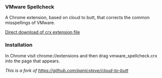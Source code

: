 ### VMware Spellcheck


A Chrome extension, based on cloud to butt, that corrects the common misspellings of VMware.

[Direct download of crx extension file](https://github.com/drew-russell/vmware_spellcheck/blob/master/vmware_spellcheck.crx?raw=true)

### Installation

In Chrome visit chrome://extensions and then drag vmware_spellcheck.crx into the page that appears.

_This is a fork of https://github.com/panicsteve/cloud-to-butt_
